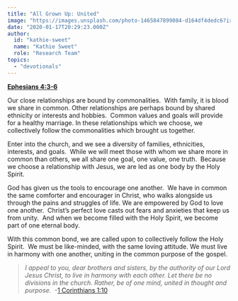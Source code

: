 ```yaml
---
title: "All Grown Up: United"
image: "https://images.unsplash.com/photo-1465847899084-d164df4dedc6?ixlib=rb-1.2.1&q=85&fm=jpg&crop=entropy&cs=srgb&ixid=eyJhcHBfaWQiOjk2NjF9"
date: "2020-01-17T20:29:23.000Z"
author:
  id: "kathie-sweet"
  name: "Kathie Sweet"
  role: "Research Team"
topics:
  - "devotionals"
---
```

**[Ephesians 4:3-6][1]**

Our close relationships are bound by commonalities.  With family, it is blood we share in common.  Other relationships are perhaps bound by shared ethnicity or interests and hobbies.  Common values and goals will provide for a healthy marriage.   In these relationships which we choose, we collectively follow the commonalities which brought us together.  

Enter into the church, and we see a diversity of families, ethnicities, interests, and goals.  While we will meet those with whom we share more in common than others, we all share one goal, one value, one truth.  Because we choose a relationship with Jesus, we are led as one body by the Holy Spirit.  

God has given us the tools to encourage one another.  We have in common the same comforter and encourager in Christ, who walks alongside us through the pains and struggles of life. We are empowered by God to love one another.  Christ’s perfect love casts out fears and anxieties that keep us from unity.  And when we become filled with the Holy Spirit, we become part of one eternal body.

With this common bond, we are called upon to collectively follow the Holy Spirit.  We must be like-minded, with the same loving attitude.  We must live in harmony with one another, uniting in the common purpose of the gospel.

> _I appeal to you, dear brothers and sisters, by the authority of our Lord Jesus Christ, to live in harmony with each other. Let there be no divisions in the church. Rather, be of one mind, united in thought and purpose._  -[1 Corinthians 1:10][2]

[1]: https://www.bible.com/111/eph.4.3-6 "United"
[2]: https://www.bible.com/116/1co.1.10.nlt "Live in Harmony"
